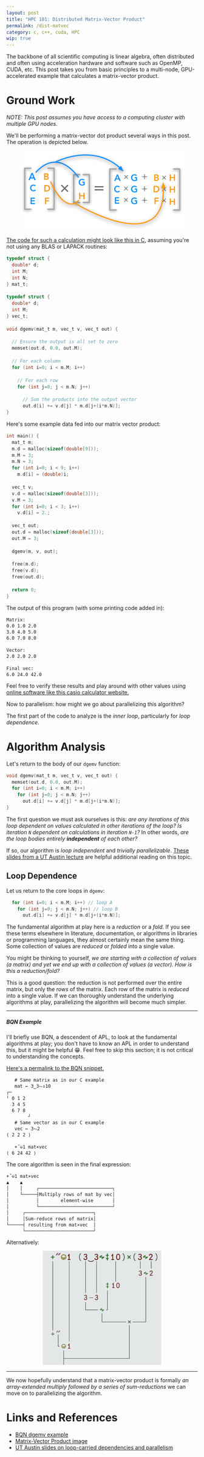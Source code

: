 ```yaml
---
layout: post
title: "HPC 101: Distributed Matrix-Vector Product"
permalink: /dist-matvec
category: c, c++, cuda, HPC
wip: true
---
```


The backbone of all scientific computing is linear algebra, often distributed and often using acceleration hardware and software such as OpenMP, CUDA, etc.
This post takes you from basic principles to a multi-node, GPU-accelerated example that calculates a matrix-vector product.

# Ground Work

_NOTE: This post assumes you have access to a computing cluster with multiple GPU nodes._

We'll be performing a matrix-vector dot product several ways in this post.
The operation is depicted below.

<center>
<img
  src="/images/hpc-101-matvec/matvec.png"
  alt="Matvec dot product, credit this post: https://hadrienj.github.io/posts/Deep-Learning-Book-Series-2.2-Multiplying-Matrices-and-Vectors/"
  >
</center>

<a href="https://godbolt.org/z/Y54Gqafff" target="blank">The code for such a calculation might look like this in C</a>, assuming you're not using any BLAS or LAPACK routines:

```c
typedef struct {
  double* d;
  int M;
  int N;
} mat_t;

typedef struct {
  double* d;
  int M;
} vec_t;

void dgemv(mat_t m, vec_t v, vec_t out) {

  // Ensure the output is all set to zero
  memset(out.d, 0.0, out.M);

  // For each column
  for (int i=0; i < m.M; i++)

    // For each row
    for (int j=0; j < m.N; j++)

      // Sum the products into the output vector
      out.d[i] += v.d[j] * m.d[j+(i*m.N)];
}
```

Here's some example data fed into our matrix vector product:
```c
int main() {
  mat_t m;
  m.d = malloc(sizeof(double[9]));
  m.M = 3;
  m.N = 3;
  for (int i=0; i < 9; i++)
    m.d[i] = (double)i;

  vec_t v;
  v.d = malloc(sizeof(double[3]));
  v.M = 3;
  for (int i=0; i < 3; i++)
    v.d[i] = 2.;
  
  vec_t out;
  out.d = malloc(sizeof(double[3]));
  out.M = 3;

  dgemv(m, v, out);

  free(m.d);
  free(v.d);
  free(out.d);

  return 0;
}
```

The output of this program (with some printing code added in):
```console
Matrix:
0.0 1.0 2.0 
3.0 4.0 5.0 
6.0 7.0 8.0 

Vector:
2.0 2.0 2.0 

Final vec:
6.0 24.0 42.0 
```

Feel free to verify these results and play around with other values using <a href="https://keisan.casio.com/exec/system/15052033860538" target="blank">online software like this casio calculator website.</a>

Now to parallelism: how might we go about parallelizing this algorithm?

The first part of the code to analyze is the _inner loop_, particularly for _loop dependence_.

# Algorithm Analysis

Let's return to the body of our `dgemv` function:

```c
void dgemv(mat_t m, vec_t v, vec_t out) {
  memset(out.d, 0.0, out.M);
  for (int i=0; i < m.M; i++)
    for (int j=0; j < m.N; j++)
      out.d[i] += v.d[j] * m.d[j+(i*m.N)];
}
```

The first question we must ask ourselves is this: _are any iterations of this loop dependent on values calculated in other iterations of the loop? Is iteration `N` dependent on calculations in iteration `N-1`?_
In other words, _are the loop bodies entirely_ ***independent*** _of each other?_

If so, our algorithm is _loop independent_ and _trivially parallelizable_.
<a href="https://www.cs.utexas.edu/~lin/cs380c/handout27.pdf" target="blank">These slides from a UT Austin lecture</a> are helpful additional reading on this topic.

## Loop Dependence

Let us return to the core loops in `dgemv`:
```c
  for (int i=0; i < m.M; i++) // loop A
    for (int j=0; j < m.N; j++) // loop B
      out.d[i] += v.d[j] * m.d[j+(i*m.N)];
```

The fundamental algorithm at play here is a _reduction_ or a _fold_.
If you see these terms elsewhere in literature, documentation, or algorithms in libraries or programming languages, they almost certainly mean the same thing.
Some collection of values are _reduced_ or _folded_ into a single value.

You might be thinking to yourself, _we are starting with a collection of values (a matrix) and yet we end up with a collection of values (a vector). How is this a reduction/fold?_

This is a good question: the reduction is not performed over the entire matrix, but only the _rows_ of the matrix.
Each row of the matrix is _reduced_ into a single value.
If we can thoroughly understand the underlying algorithms at play, parallelizing the algorithm will become much simpler.

<hr>

##### BQN Example

I'll briefly use BQN, a descendent of APL, to look at the fundamental algorithms at play; you don't have to know an APL in order to understand this, but it might be helpful 😁.
Feel free to skip this section; it is not critical to understanding the concepts.

<a href="https://mlochbaum.github.io/BQN/try.html#code=4oCiU2hvdyBtYXQg4oaQIDPigL8z4qWK4oaVMTAK4oCiU2hvdyB2ZWMg4oaQIDPipYoyCivLneKOiTEgbWF0w5d2ZWMK" target="blank">Here's a permalink to the BQN snippet.</a>

```
   # Same matrix as in our C example
   mat ← 3‿3⥊↕10
┌─       
╵ 0 1 2  
  3 4 5  
  6 7 8  
        ┘
   # Same vector as in our C example
   vec ← 3⥊2
⟨ 2 2 2 ⟩

   +˝⎉1 mat×vec
⟨ 6 24 42 ⟩
```

The core algorithm is seen in the final expression:

```
+˝⎉1 mat×vec
▲    ▲
│    │     ┌───────────────────────────┐
│    └─────┤Multiply rows of mat by vec│
│          │        element-wise       │
│          └───────────────────────────┘
│     ┌─────────────────────────┐
│     │Sum-reduce rows of matrix│
└─────┤ resulting from mat×vec  │
      └─────────────────────────┘
```

Alternatively:

<center>
<img height=300 src="/images/hpc-101-matvec/bqn-dgemv-explain.png" alt="Try BQN explanation of dgemv"/>
</center>

<hr>

We now hopefully understand that a matrix-vector product is formally _an array-extended multiply followed by a series of sum-reductions_ we can move on to parallelizing the algorithm.


# Links and References

* <a href="https://mlochbaum.github.io/BQN/try.html#code=4oCiU2hvdyBtYXQg4oaQIDPigL8z4qWK4oaVMTAK4oCiU2hvdyB2ZWMg4oaQIDPipYoyCivLneKOiTEgbWF0w5d2ZWMK" target="blank">BQN dgemv example</a>
* <a href="https://hadrienj.github.io/posts/Deep-Learning-Book-Series-2.2-Multiplying-Matrices-and-Vectors/" target="blank">Matrix-Vector Product image</a>
* <a href="https://www.cs.utexas.edu/~lin/cs380c/handout27.pdf" target="blank">UT Austin slides on loop-carried dependencies and parallelism</a>
